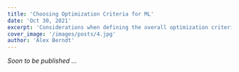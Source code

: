 ```yaml
---
title: 'Choosing Optimization Criteria for ML'
date: 'Oct 30, 2021'
excerpt: 'Considerations when defining the overall optimization criteria for an ML pipeline.'
cover_image: '/images/posts/4.jpg'
author: 'Alex Berndt'
---
```


*Soon to be published ...*

<!-- When designing a machine learning algorithm, one of the first steps is to define how performance of the resulting algorithm will be measured. However, this step is often skimmed over, assuming it is trivial. 

Assuming you are designing an ML algorithm, the objective of this article is to get you to ask yourself the following question

_How can I best define my algorithm's performance?_

Note that this question is highly dependent on two things:

1. The problem definition
2. The intended application

A metric is a measure of performance.

### Problem Definition

Different problems require different metrics. Consider the following problems:

1. **Classification Problems**

    Classification problems 

2. **Clustering Problems**

    Clustering metrics 

### Intended Application

Since we are in the domain of _applied machine-learning_, we know that, ultimately, our algorithm needs to provide some [form of value to the end-user](algorithms-and-value).  -->
